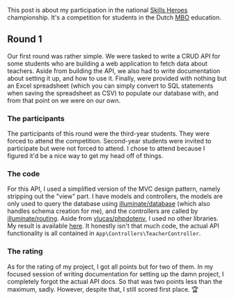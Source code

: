 This post is about my participation in the national [Skills Heroes](https://worldskillsnetherlands.nl/skillsheroes/) championship. It's a competition for students in the Dutch [MBO](https://en.wikipedia.org/wiki/Education_in_the_Netherlands#MBO) education.

## Round 1

Our first round was rather simple. We were tasked to write a CRUD API for some students who are building a web application to fetch data about teachers.
Aside from building the API, we also had to write documentation about setting it up, and how to use it.
Finally, were provided with nothing but an Excel spreadsheet (which you can simply convert to SQL statements when saving the spreadsheet as CSV) to populate our database with, and from that point on we were on our own.

### The participants

The participants of this round were the third-year students. They were forced to attend the competition. Second-year students were invited to participate but were not forced to attend. I chose to attend because I figured it'd be a nice way to get my head off of things.

### The code

For this API, I used a simplified version of the MVC design pattern, namely stripping out the "view" part. I have models and controllers, the models are only used to query the database using [illuminate/database](https://github.com/illuminate/database) (which also handles schema creation for me), and the controllers are called by [illuminate/routing](https://github.com/illuminate/routing).
Aside from [vlucas/phpdotenv](https://github.com/vlucas/phpdotenv), I used no other libraries.
My result is available [here](https://github.com/lexisother/skills-heroes-1). It honestly isn't that much code, the actual API functionality is all contained in `App\Controllers\TeacherController`.

### The rating

As for the rating of my project, I got all points but for two of them. In my focused session of writing documentation for setting up the damn project, I completely forgot the actual API docs. So that was two points less than the maximum, sadly. However, despite that, I still scored first place. 🏆
